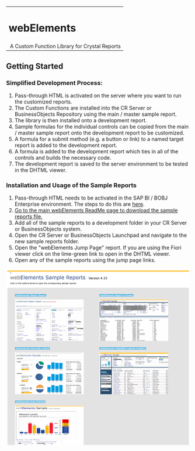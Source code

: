 <table width=100% border=0>
<tr ><td colspan=2><h1>webElements</h1></td></tr>
<tr><td>&nbsp;A Custom Function Library for Crystal Reports</td></tr>
</table>

## Getting Started

### Simplified Development Process:

1. Pass-through HTML is activated on the server where you want to run the customized reports.
1. The Custom Functions are installed into the CR Server or BusinessObjects Repository using the main / master sample report.
1. The library is then installed onto a development report.
1. Sample formulas for the individual controls can be copied from the main / master sample report onto the development report to be customized.
1. A formula for a submit method (e.g. a button or link) to a named target report is added to the development report.
1. A formula is added to the development report which ties in all of the controls and builds the necessary code.
1. The development report is saved to the server environment to be tested in the DHTML viewer.

### Installation and Usage of the Sample Reports

1. Pass-through HTML needs to be activated in the SAP BI / BOBJ Enterprise environment. The steps to do this are [here](/webelements/admin/passthroughhtml.md).
1. [Go to the main webElements ReadMe page to download the sample reports file.](https://github.com/jwisemanca/biReports/edit/master/webelements/readme.md)
2. Add all of the sample reports to a development folder in your CR Server or BusinessObjects system.
3. Open the CR Server or BusinessObjects Launchpad and navigate to the new sample reports folder.
4. Open the "webElements Jump Page" report. If you are using the Fiori viewer click on the lime-green link to open in the DHTML viewer.
5. Open any of the sample reports using the jump page links.

![wepic](/webelements/admin/wesrjp2.png)

